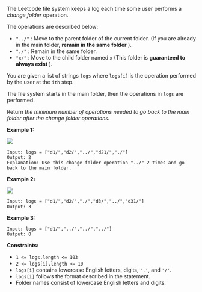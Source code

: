 The Leetcode file system keeps a log each time some user performs a _change
folder_ operation.

The operations are described below:

  * `"../"` : Move to the parent folder of the current folder. (If you are already in the main folder, **remain in the same folder** ).
  * `"./"` : Remain in the same folder.
  * `"x/"` : Move to the child folder named `x` (This folder is **guaranteed to always exist** ).

You are given a list of strings `logs` where `logs[i]` is the operation
performed by the user at the `ith` step.

The file system starts in the main folder, then the operations in `logs` are
performed.

Return _the minimum number of operations needed to go back to the main folder
after the change folder operations._



**Example 1:**

![](https://assets.leetcode.com/uploads/2020/09/09/sample_11_1957.png)

    
    
    Input: logs = ["d1/","d2/","../","d21/","./"]
    Output: 2
    Explanation: Use this change folder operation "../" 2 times and go back to the main folder.
    

**Example 2:**

![](https://assets.leetcode.com/uploads/2020/09/09/sample_22_1957.png)

    
    
    Input: logs = ["d1/","d2/","./","d3/","../","d31/"]
    Output: 3
    

**Example 3:**

    
    
    Input: logs = ["d1/","../","../","../"]
    Output: 0
    



**Constraints:**

  * `1 <= logs.length <= 103`
  * `2 <= logs[i].length <= 10`
  * `logs[i]` contains lowercase English letters, digits, `'.'`, and `'/'`.
  * `logs[i]` follows the format described in the statement.
  * Folder names consist of lowercase English letters and digits.

